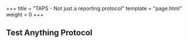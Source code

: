 +++
title = "TAPS - Not just a reporting protocol"
template = "page.html"
weight = 0
+++

## Test Anything Protocol


